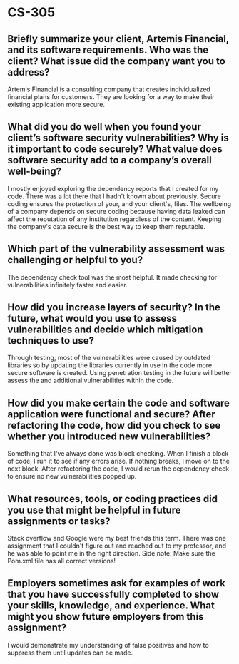 # CS-305

## Briefly summarize your client, Artemis Financial, and its software requirements. Who was the client? What issue did the company want you to address?
Artemis Financial is a consulting company that creates individualized financial plans for customers. They are looking for a way to make their existing application more secure.

## What did you do well when you found your client’s software security vulnerabilities? Why is it important to code securely? What value does software security add to a company’s overall well-being?
I mostly enjoyed exploring the dependency reports that I created for my code. There was a lot there that I hadn't known about previously. Secure coding ensures the protection of your, and your client's, files. The wellbeing of a company depends on secure coding because having data leaked can affect the reputation of any institution regardless of the content. Keeping the company's data secure is the best way to keep them reputable.

## Which part of the vulnerability assessment was challenging or helpful to you?
The dependency check tool was the most helpful. It made checking for vulnerabilities infinitely faster and easier.

## How did you increase layers of security? In the future, what would you use to assess vulnerabilities and decide which mitigation techniques to use?
Through testing, most of the vulnerabilities were caused by outdated libraries so by updating the libraries currently in use in the code more secure software is created. Using penetration testing in the future will better assess the and additional vulnerabilities within the code.

## How did you make certain the code and software application were functional and secure? After refactoring the code, how did you check to see whether you introduced new vulnerabilities?
Something that I've always done was block checking. When I finish a block of code, I run it to see if any errors arise. If nothing breaks, I move on to the next block. After refactoring the code, I would rerun the dependency check to ensure no new vulnerabilities popped up. 

## What resources, tools, or coding practices did you use that might be helpful in future assignments or tasks?
Stack overflow and Google were my best friends this term. There was one assignment that I couldn't figure out and reached out to my professor, and he was able to point me in the right direction. Side note: Make sure the Pom.xml file has all correct versions!

## Employers sometimes ask for examples of work that you have successfully completed to show your skills, knowledge, and experience. What might you show future employers from this assignment?
I would demonstrate my understanding of false positives and how to suppress them until updates can be made.
